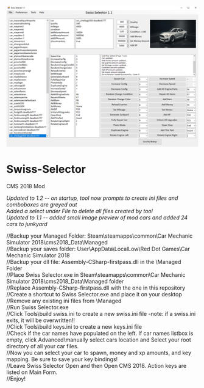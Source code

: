 ![Alt text](/SwissSelector1.1.png?raw=true "Optional Title")

# Swiss-Selector
CMS 2018 Mod

<i>Updated to 1.2 -- on startup, tool now prompts to create ini files and comboboxes are greyed out<br />
Added a select under File to delete all files created by tool</i><br />
<i>Updated to 1.1 -- added small image preview of mod cars and added 24 cars to junkyard</i><br />

//Backup your Managed Folder:  Steam\steamapps\common\Car Mechanic Simulator 2018\cms2018_Data\Managed<br />
//Backup your saves folder: User\AppData\LocalLow\Red Dot Games\Car Mechanic Simulator 2018<br />
//Backup your dll file: Assembly-CSharp-firstpass.dll in the \Managed Folder<br />
//Place Swiss Selector.exe in Steam\steamapps\common\Car Mechanic Simulator 2018\cms2018_Data\Managed folder<br />
//Replace Assembly-CSharp-firstpass.dll with the one in this repository<br />
//Create a shortcut to Swiss Selector.exe and place it on your desktop<br />
//Remove any existing ini files from \Managed<br />
//Run Swiss Selector.exe<br />
//Click Tools\build swiss.ini to create a new swiss.ini file  -note: if a swiss.ini exits, it will be overwritten!!<br />
//Click Tools\build keys.ini to create a new keys.ini file<br />
//Check if the car names have populated on the left. If car names listbox is empty, click Advanced\manually select cars location and Select your root directory of all your car files.<br />
//Now you can select your car to spawn, money and xp amounts, and key mapping. Be sure to save your key bindings!<br />
//Leave Swiss Selector Open and then Open CMS 2018. Action keys are listed on Main Form.<br />
//Enjoy!<br />

